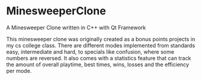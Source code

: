 # MinesweeperClone
A Minesweeper Clone written in C++ with Qt Framework

This minesweeper clone was originally created as a bonus points projects in my cs college class. There are different modes implemented from standards easy, intermediate and hard, to specials like confusion, where some numbers are reversed.
It also comes with a statistics feature that can track the amount of overall playtime, best times, wins, losses and the efficiency per mode.
